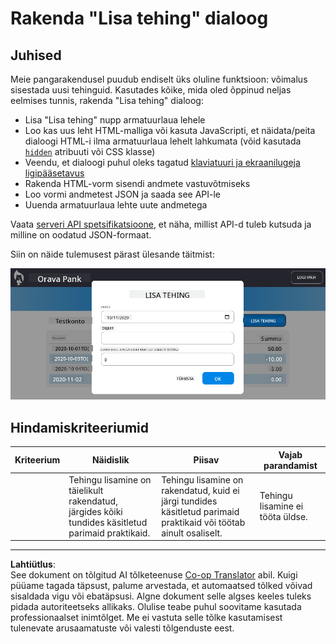 <!--
CO_OP_TRANSLATOR_METADATA:
{
  "original_hash": "f23a868536c07da991b1d4e773161e25",
  "translation_date": "2025-10-11T12:02:50+00:00",
  "source_file": "7-bank-project/4-state-management/assignment.md",
  "language_code": "et"
}
-->
# Rakenda "Lisa tehing" dialoog

## Juhised

Meie pangarakendusel puudub endiselt üks oluline funktsioon: võimalus sisestada uusi tehinguid.
Kasutades kõike, mida oled õppinud neljas eelmises tunnis, rakenda "Lisa tehing" dialoog:

- Lisa "Lisa tehing" nupp armatuurlaua lehele
- Loo kas uus leht HTML-malliga või kasuta JavaScripti, et näidata/peita dialoogi HTML-i ilma armatuurlaua lehelt lahkumata (võid kasutada [`hidden`](https://developer.mozilla.org/docs/Web/HTML/Global_attributes/hidden) atribuuti või CSS klasse)
- Veendu, et dialoogi puhul oleks tagatud [klaviatuuri ja ekraanilugeja ligipääsetavus](https://developer.paciellogroup.com/blog/2018/06/the-current-state-of-modal-dialog-accessibility/)
- Rakenda HTML-vorm sisendi andmete vastuvõtmiseks
- Loo vormi andmetest JSON ja saada see API-le
- Uuenda armatuurlaua lehte uute andmetega

Vaata [serveri API spetsifikatsioone](../api/README.md), et näha, millist API-d tuleb kutsuda ja milline on oodatud JSON-formaat.

Siin on näide tulemusest pärast ülesande täitmist:

![Ekraanipilt, mis näitab näidisdialoogi "Lisa tehing"](../../../../translated_images/dialog.93bba104afeb79f12f65ebf8f521c5d64e179c40b791c49c242cf15f7e7fab15.et.png)

## Hindamiskriteeriumid

| Kriteerium | Näidislik                                                                                       | Piisav                                                                                                                 | Vajab parandamist                           |
| ---------- | ----------------------------------------------------------------------------------------------- | ---------------------------------------------------------------------------------------------------------------------- | ------------------------------------------- |
|            | Tehingu lisamine on täielikult rakendatud, järgides kõiki tundides käsitletud parimaid praktikaid. | Tehingu lisamine on rakendatud, kuid ei järgi tundides käsitletud parimaid praktikaid või töötab ainult osaliselt.      | Tehingu lisamine ei tööta üldse.            |

---

**Lahtiütlus**:  
See dokument on tõlgitud AI tõlketeenuse [Co-op Translator](https://github.com/Azure/co-op-translator) abil. Kuigi püüame tagada täpsust, palume arvestada, et automaatsed tõlked võivad sisaldada vigu või ebatäpsusi. Algne dokument selle algses keeles tuleks pidada autoriteetseks allikaks. Olulise teabe puhul soovitame kasutada professionaalset inimtõlget. Me ei vastuta selle tõlke kasutamisest tulenevate arusaamatuste või valesti tõlgenduste eest.